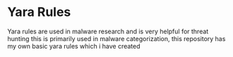 # Yara Rules
Yara rules are used in malware research and is very helpful for threat hunting this is primarily used in malware categorization, this repository has my own basic yara rules which i have created 
